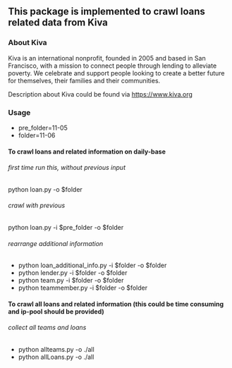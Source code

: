 ## This package is implemented to crawl loans related data from **Kiva**
### About Kiva
Kiva is an international nonprofit, founded in 2005 and based in San Francisco, with a mission to connect people through lending to alleviate poverty. We celebrate and support people looking to create a better future for themselves, their families and their communities.

Description about Kiva could be found via https://www.kiva.org

### Usage

 - pre_folder=11-05
 - folder=11-06

#### To crawl loans and related information on daily-base

###### first time run this, without previous input
python loan.py -o $folder
###### crawl with previous 
python loan.py -i $pre_folder -o $folder
###### rearrange additional information
 - python loan_additional_info.py -i $folder -o $folder
 - python lender.py -i $folder -o $folder 
 - python team.py -i $folder -o $folder
 - python teammember.py -i $folder -o $folder

#### To crawl all loans and related information (this could be time consuming and ip-pool should be provided)

###### collect all teams and loans
 - python allteams.py -o ./all
 - python allLoans.py -o ./all